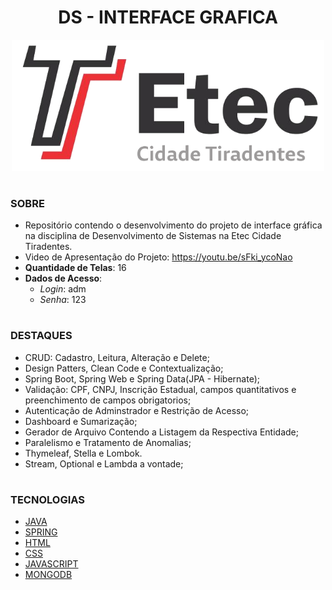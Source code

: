 <h1 align=center>DS - INTERFACE GRAFICA</h1>

<p align="center">
  <img src="etec.png" width="500">
</p>

#
### SOBRE

- Repositório contendo o desenvolvimento do projeto de interface gráfica na disciplina de Desenvolvimento de Sistemas na Etec Cidade Tiradentes.
- Video de Apresentação do Projeto: https://youtu.be/sFki_ycoNao
- <b>Quantidade de Telas</b>: 16
- <b>Dados de Acesso</b>:
  - *Login*: adm
  - *Senha*: 123

#
### DESTAQUES

- CRUD: Cadastro, Leitura, Alteração e Delete;
- Design Patters, Clean Code e Contextualização;
- Spring Boot, Spring Web e Spring Data(JPA - Hibernate);
- Validação: CPF, CNPJ, Inscrição Estadual, campos quantitativos e preenchimento de campos obrigatorios;
- Autenticação de Adminstrador e Restrição de Acesso;
- Dashboard e Sumarização;
- Gerador de Arquivo Contendo a Listagem da Respectiva Entidade;
- Paralelismo e Tratamento de Anomalias;
- Thymeleaf, Stella e Lombok.
- Stream, Optional e Lambda a vontade;

#
### TECNOLOGIAS
- [JAVA]()
- [SPRING]()
- [HTML]()
- [CSS]()
- [JAVASCRIPT]()
- [MONGODB]()

